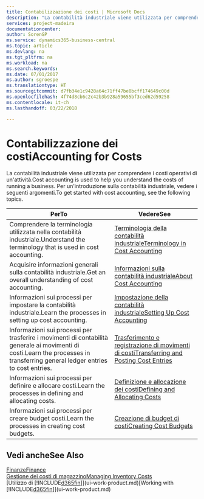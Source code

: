 ```yaml
---
title: Contabilizzazione dei costi | Microsoft Docs
description: "La contabilità industriale viene utilizzata per comprendere i costi operativi di un'attività. Per un'introduzione sulla contabilità industriale, vedere i seguenti argomenti."
services: project-madeira
documentationcenter: 
author: SorenGP
ms.service: dynamics365-business-central
ms.topic: article
ms.devlang: na
ms.tgt_pltfrm: na
ms.workload: na
ms.search.keywords: 
ms.date: 07/01/2017
ms.author: sgroespe
ms.translationtype: HT
ms.sourcegitcommit: d7fb34e1c9428a64c71ff47be8bcff174649c00d
ms.openlocfilehash: 4f74d8cb6c2c42b3b928a59655bf3ced62d59258
ms.contentlocale: it-ch
ms.lasthandoff: 03/22/2018

---
```

# <a name="accounting-for-costs"></a><span data-ttu-id="c4c8b-104">Contabilizzazione dei costi</span><span class="sxs-lookup"><span data-stu-id="c4c8b-104">Accounting for Costs</span></span>
<span data-ttu-id="c4c8b-105">La contabilità industriale viene utilizzata per comprendere i costi operativi di un'attività.</span><span class="sxs-lookup"><span data-stu-id="c4c8b-105">Cost accounting is used to help you understand the costs of running a business.</span></span> <span data-ttu-id="c4c8b-106">Per un'introduzione sulla contabilità industriale, vedere i seguenti argomenti.</span><span class="sxs-lookup"><span data-stu-id="c4c8b-106">To get started with cost accounting, see the following topics.</span></span>  

|<span data-ttu-id="c4c8b-107">Per</span><span class="sxs-lookup"><span data-stu-id="c4c8b-107">To</span></span>|<span data-ttu-id="c4c8b-108">Vedere</span><span class="sxs-lookup"><span data-stu-id="c4c8b-108">See</span></span>|  
|--------|---------|  
|<span data-ttu-id="c4c8b-109">Comprendere la terminologia utilizzata nella contabilità industriale.</span><span class="sxs-lookup"><span data-stu-id="c4c8b-109">Understand the terminology that is used in cost accounting.</span></span>|[<span data-ttu-id="c4c8b-110">Terminologia della contabilità industriale</span><span class="sxs-lookup"><span data-stu-id="c4c8b-110">Terminology in Cost Accounting</span></span>](finance-terminology-in-cost-accounting.md)|  
|<span data-ttu-id="c4c8b-111">Acquisire informazioni generali sulla contabilità industriale.</span><span class="sxs-lookup"><span data-stu-id="c4c8b-111">Get an overall understanding of cost accounting.</span></span>|[<span data-ttu-id="c4c8b-112">Informazioni sulla contabilità industriale</span><span class="sxs-lookup"><span data-stu-id="c4c8b-112">About Cost Accounting</span></span>](finance-about-cost-accounting.md)|  
|<span data-ttu-id="c4c8b-113">Informazioni sui processi per impostare la contabilità industriale.</span><span class="sxs-lookup"><span data-stu-id="c4c8b-113">Learn the processes in setting up cost accounting.</span></span>|[<span data-ttu-id="c4c8b-114">Impostazione della contabilità industriale</span><span class="sxs-lookup"><span data-stu-id="c4c8b-114">Setting Up Cost Accounting</span></span>](finance-set-up-cost-accounting.md)|  
|<span data-ttu-id="c4c8b-115">Informazioni sui processi per trasferire i movimenti di contabilità generale ai movimenti di costi.</span><span class="sxs-lookup"><span data-stu-id="c4c8b-115">Learn the processes in transferring general ledger entries to cost entries.</span></span>|[<span data-ttu-id="c4c8b-116">Trasferimento e registrazione di movimenti di costi</span><span class="sxs-lookup"><span data-stu-id="c4c8b-116">Transferring and Posting Cost Entries</span></span>](finance-transfer-and-post-cost-entries.md)|  
|<span data-ttu-id="c4c8b-117">Informazioni sui processi per definire e allocare costi.</span><span class="sxs-lookup"><span data-stu-id="c4c8b-117">Learn the processes in defining and allocating costs.</span></span>|[<span data-ttu-id="c4c8b-118">Definizione e allocazione dei costi</span><span class="sxs-lookup"><span data-stu-id="c4c8b-118">Defining and Allocating Costs</span></span>](finance-define-and-allocate-costs.md)|  
|<span data-ttu-id="c4c8b-119">Informazioni sui processi per creare budget costi.</span><span class="sxs-lookup"><span data-stu-id="c4c8b-119">Learn the processes in creating cost budgets.</span></span>|[<span data-ttu-id="c4c8b-120">Creazione di budget di costi</span><span class="sxs-lookup"><span data-stu-id="c4c8b-120">Creating Cost Budgets</span></span>](finance-create-cost-budgets.md)|  

## <a name="see-also"></a><span data-ttu-id="c4c8b-121">Vedi anche</span><span class="sxs-lookup"><span data-stu-id="c4c8b-121">See Also</span></span>  
[<span data-ttu-id="c4c8b-122">Finanze</span><span class="sxs-lookup"><span data-stu-id="c4c8b-122">Finance</span></span>](finance.md)  
[<span data-ttu-id="c4c8b-123">Gestione dei costi di magazzino</span><span class="sxs-lookup"><span data-stu-id="c4c8b-123">Managing Inventory Costs</span></span>](finance-manage-inventory-costs.md)  
<span data-ttu-id="c4c8b-124">[Utilizzo di [!INCLUDE[d365fin](includes/d365fin_md.md)]](ui-work-product.md)</span><span class="sxs-lookup"><span data-stu-id="c4c8b-124">[Working with [!INCLUDE[d365fin](includes/d365fin_md.md)]](ui-work-product.md)</span></span>

